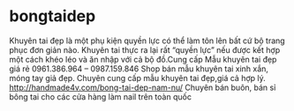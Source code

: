 # bongtaidep
Khuyên tai đẹp là một phụ kiện quyền lực có thể làm tôn lên bất cứ bộ trang phục đơn giản nào. Khuyên tai thực ra lại rất “quyền lực” nếu được kết hợp một cách khéo léo và ăn nhập với cả bộ đồ.Cung cấp Mẫu khuyên tai đẹp giá rẻ 0961.386.964 – 0987.159.846 Shop bán mẫu khuyên tai xinh xắn, móng tay giả đẹp. Chuyên cung cấp mẫu khuyên tai đẹp,giá cả hợp lý. http://handmade4v.com/bong-tai-dep-nam-nu/ Chuyên bán buôn, bán sỉ bông tai cho các cửa hàng làm nail trên toàn quốc
